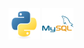 
<div align=center>
  <img src=https://github.com/devicons/devicon/blob/master/icons/python/python-original.svg width=50 height=50>
  <img src=https://github.com/devicons/devicon/blob/master/icons/mysql/mysql-original-wordmark.svg width=50 height=50>
</div>




